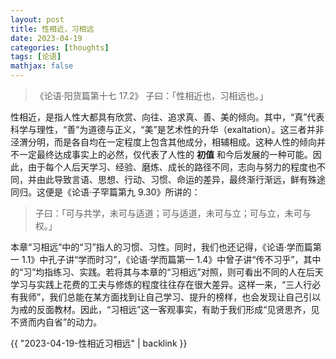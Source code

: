 ```yaml
---
layout: post
title: 性相近，习相远
date: 2023-04-19
categories: [thoughts]
tags: [论语]
mathjax: false
---
```


> 《论语·阳货篇第十七 17.2》 子曰：「性相近也，习相远也。」

性相近，是指人性大都具有欣赏、向往、追求真、善、美的倾向。其中，“真”代表科学与理性，“善”为道德与正义，“美”是艺术性的升华（exaltation）。这三者并非泾渭分明，而是各自均在一定程度上包含其他成分，相辅相成。这种人性的倾向并不一定最终达成事实上的必然，仅代表了人性的 **初值** 和今后发展的一种可能。因此，由于每个人后天学习、经验、磨炼、成长的路径不同，志向与努力的程度也不同，并由此导致言语、思想、行动、习惯、命运的差异，最终渐行渐远，鲜有殊途同归。这便是《论语·子罕篇第九 9.30》所讲的：

> 子曰：「可与共学，未可与适道；可与适道，未可与立；可与立，未可与权。」

本章“习相远”中的“习”指人的习惯、习性。同时，我们也还记得，《论语·学而篇第一 1.1》中孔子讲“学而时习”，《论语·学而篇第一 1.4》中曾子讲“传不习乎”，其中的“习”均指练习、实践。若将其与本章的“习相远”对照，则可看出不同的人在后天学习与实践上花费的工夫与修炼的程度往往存在很大差异。这样一来，“三人行必有我师”，我们总能在某方面找到让自己学习、提升的榜样，也会发现让自己引以为戒的反面教材。因此，“习相远”这一客观事实，有助于我们形成“见贤思齐，见不贤而内自省”的动力。

{{ "2023-04-19-性相近习相远" | backlink }}
